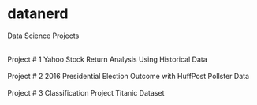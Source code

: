 # datanerd
Data Science Projects

<html>
<body>

<br>Project # 1 Yahoo Stock Return Analysis Using Historical Data </br>
<br>Project # 2 2016 Presidential Election Outcome with HuffPost Pollster Data</br>
<br>Project # 3 Classification Project Titanic Dataset</br>
</body>
</html>


